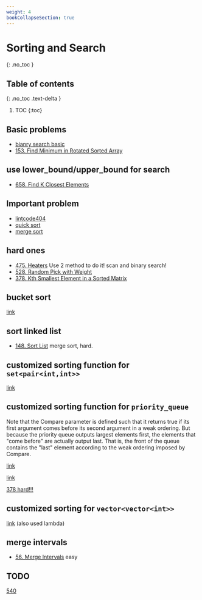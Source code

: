 ```yaml
---
weight: 4
bookCollapseSection: true
---
```

#  Sorting and Search
{: .no_toc }

## Table of contents
{: .no_toc .text-delta }

1. TOC
{:toc}

## Basic problems
- [bianry search basic](704)
- [153. Find Minimum in Rotated Sorted Array](153)

## use lower_bound/upper_bound for search
- [658. Find K Closest Elements](658)

## Important problem
- [lintcode404](lintcode404)
- [quick sort](quick_sort)
- [merge sort](merge_sort)

## hard ones
- [475. Heaters](475)  Use 2 method to do it! scan and binary search!
- [528. Random Pick with Weight](528)
- [378. Kth Smallest Element in a Sorted Matrix](378)

## bucket sort
[link](347)

## sort linked list
- [148. Sort List](148) merge sort, hard.

## customized sorting function for `set<pair<int,int>>`
[link](451)

## customized sorting function for `priority_queue`
Note that the Compare parameter is defined such that it
returns true if its first argument comes before its second 
argument in a weak ordering. But because the priority queue 
outputs largest elements first, the elements that
"come before" are actually output last. That is, the front 
of the queue contains the "last" element according to the 
weak ordering imposed by Compare.

[link](692)

[link](23)

[378 hard!!!](378)

## customized sorting for `vector<vector<int>>`

[link](973) (also used lambda)

## merge intervals
- [56. Merge Intervals](docs/56) easy


## TODO
[540](540)